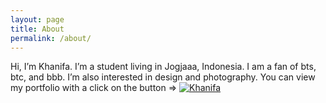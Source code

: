```yaml
---
layout: page
title: About
permalink: /about/
---
```



Hi, I’m Khanifa. I’m a student living in Jogjaaa, Indonesia. I am a fan of bts, btc, and bbb. I’m also interested in design and photography. You can view my portfolio with a click on the button => [![Khanifa][anip]][khanif]

[anip]: https://img.shields.io/badge/Author-Khanifa-ff69b4
[khanif]: https://www.instagram.com/khanifaanip/